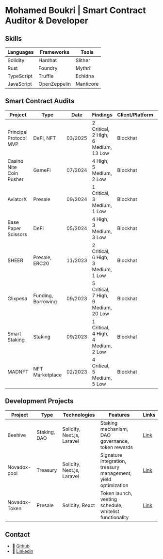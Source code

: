 # Mohamed Boukri | Smart Contract Auditor & Developer

## Skills
| Languages | Frameworks | Tools |
|-----------|------------|-------|
| Solidity  | Hardhat    | Slither |
| Rust      | Foundry    | Mythril |
| TypeScript | Truffle   | Echidna |
| JavaScript | OpenZeppelin | Manticore |

## Smart Contract Audits

| Project | Type | Date | Findings | Client/Platform | Report |
|---------|------|------|----------|----------------|--------|
| Principal Protocol MVP | DeFi, NFT | 03/2025 | 2 Critical, 2 High, 6 Medium, 13 Low | Blockhat | [Link](https://blockhat.io/report-pdfs/01JQA1VPR05Q7WVZKEJ0BDNVW3.pdf) |
| Casino Nite Coin Pusher | GameFi | 07/2024 | 4 High, 5 Medium, 2 Low | Blockhat | [Link](https://blockhat.io/report-pdfs/01JH96SN5TE6MYDM7HB0VR5Y24.pdf) |
| AviatorX | Presale | 09/2024 | 1 Critical, 3 Medium, 1 Low | Blockhat | [Link](https://blockhat.io/report-pdfs/01JREJHJTM4195FRDS89WCE74P.pdf) |
| Base Paper Scissors | DeFi | 05/2024 | 4 High, 3 Medium, 3 Low | Blockhat | [Link](https://blockhat.io/report-pdfs/01JF3Q4FC7KKR7W3RY0HP2S6P3.pdf) |
| SHEER | Presale, ERC20 | 11/2023 | 2 Critical, 6 High, 3 Medium, 1 Low | Blockhat | [Link](https://blockhat.io/report-pdfs/01JH95E7W13F7Y2Z92FZXKCNNJ.pdf) |
| Clixpesa | Funding, Borrowing | 09/2023 | 5 Critical, 7 High, 9 Medium, 20 Low | Blockhat | [Link](https://blockhat.io/report-pdfs/01JF3Q4XTA29TNHECH5XA11R7H.pdf) |
| Smart Staking | Staking | 09/2023 | 1 Critical, 4 High, 4 Medium, 2 Low | Blockhat | [Link](https://blockhat.io/report-pdfs/01JH958TB16JYASTSQQV0Z0WBX.pdf) |
| MADNFT | NFT Marketplace | 02/2023 | 4 Critical, 5 Medium, 5 Low | Blockhat | [Link](https://blockhat.io/report-pdfs/01JF3Q9QG7WRDVX97670Q1M3YC.pdf) |

## Development Projects

| Project | Type | Technologies | Features | Links |
|---------|------|--------------|----------|-------|
| Beehive | Staking, DAO | Solidity, Next.js, Laravel | Staking mechanism, DAO governance, token rewards | [Link](https://preprod.beehivetoken.io/) |
| Novadox-pool | Treasury | Solidity, Next.js, Laravel | Signature integration, treasury management, yield optimization | [Link](https://nova-dox-pool.com/) |
| Novadox-Token | Presale | Solidity, React | Token launch, vesting schedule, whitelist functionality | [Link](https://www.nova-dox-token.com/) |


## Contact
- 🔗 [Github](https://github.com/HBlackfoxx)
- 💼 [Linkedin](https://www.linkedin.com/in/mohamed-boukri-427b37189/)